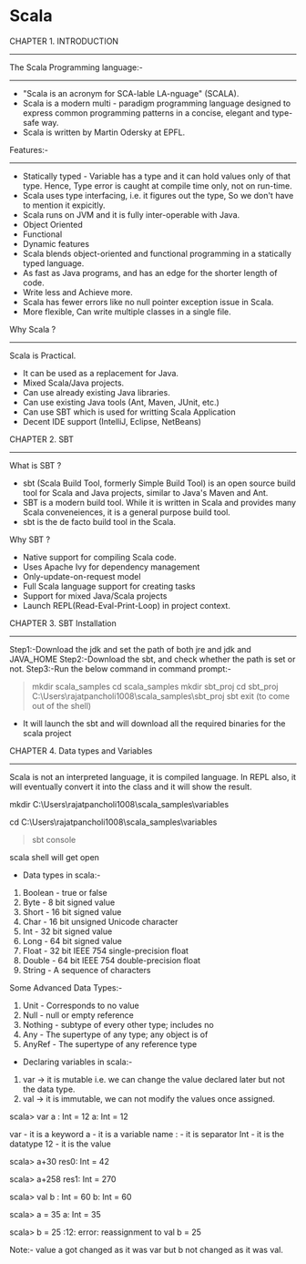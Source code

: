 # Scala

CHAPTER 1. INTRODUCTION
***********************

The Scala Programming language:- 
*******************************

* "Scala is an acronym for SCA-lable LA-nguage" (SCALA).
* Scala is a  modern multi - paradigm programming language designed to express common programming patterns in a concise, elegant and 
type-safe way.
* Scala is written by Martin Odersky at EPFL.

Features:-
********

* Statically typed - Variable has a type and it can hold values only of that type. Hence, Type error is caught at compile time only,
not on run-time.
* Scala uses type interfacing, i.e. it figures out the type, So we don't have to mention it expicitly.
* Scala runs on JVM and it is fully inter-operable with Java.
* Object Oriented
* Functional 
* Dynamic features
* Scala blends object-oriented and functional programming in a statically typed language.
* As fast as Java programs, and has an edge for the shorter length of code.
* Write less and Achieve more.
* Scala has fewer errors like no null pointer exception issue in Scala.
* More flexible, Can write multiple classes in a single file.

Why Scala ?
*********

Scala is Practical.

* It can be used as a replacement for Java.
* Mixed Scala/Java projects.
* Can use already existing Java libraries.
* Can use existing Java tools (Ant, Maven, JUnit, etc.)
* Can use SBT which is used for writting Scala Application
* Decent IDE support (IntelliJ, Eclipse, NetBeans)


CHAPTER 2. SBT
**************

What is SBT ?

* sbt (Scala Build Tool, formerly Simple Build Tool) is an open source build tool for Scala and Java projects, similar to Java's 
Maven and Ant.
* SBT is a modern build tool. While it is written in Scala and provides many Scala conveneiences, it is a general purpose build tool.
* sbt is the de facto build tool in the Scala.

Why SBT ?

* Native support for compiling Scala code.
* Uses Apache Ivy for dependency management
* Only-update-on-request model
* Full Scala language support for creating tasks
* Support for mixed Java/Scala projects
* Launch REPL(Read-Eval-Print-Loop) in project context.

CHAPTER 3. SBT Installation
***************************

Step1:-Download the jdk and set the path of both jre and jdk and JAVA_HOME
Step2:-Download the sbt, and check whether the path is set or not.
Step3:-Run the below command in command prompt:-
> mkdir scala_samples
> cd scala_samples
> mkdir sbt_proj
> cd sbt_proj
> C:\Users\rajatpancholi1008\scala_samples\sbt_proj
> sbt
> exit 
(to come out of the shell)
* It will launch the sbt and will download all the required binaries for the scala project

CHAPTER 4. Data types and Variables
***********************************
Scala is not an interpreted language, it is compiled language. In REPL also, it will eventually convert it into the class and it will
show the result.

mkdir C:\Users\rajatpancholi1008\scala_samples\variables

cd C:\Users\rajatpancholi1008\scala_samples\variables

> sbt console

scala shell will get open

* Data types in scala:-

1. Boolean - true or false
2. Byte - 8 bit signed value
3. Short - 16 bit signed value
4. Char - 16 bit unsigned Unicode character
5. Int - 32 bit signed value
6. Long - 64 bit signed value
7. Float - 32 bit IEEE 754 single-precision float
8. Double - 64 bit IEEE 754 double-precision float
9. String - A sequence of characters

Some Advanced Data Types:-

1. Unit - Corresponds to no value
2. Null - null or empty reference
3. Nothing - subtype of every other type; includes no
4. Any - The supertype of any type; any object is of
5. AnyRef - The supertype of any reference type


* Declaring variables in scala:-

1. var -> it is mutable i.e. we can change the value declared later but not the data type.
2. val -> it is immutable, we can not modify the values once assigned.

scala> var a : Int = 12
a: Int = 12

var - it is a keyword
a - it is a variable name
: - it is separator
Int - it is the datatype
12 - it is the value


scala> a+30
res0: Int = 42

scala> a+258
res1: Int = 270


scala> val b : Int = 60
b: Int = 60

scala> a = 35
a: Int = 35

scala> b = 25
<console>:12: error: reassignment to val
       b = 25

Note:- value a got changed as it was var but b not changed as it was val.

